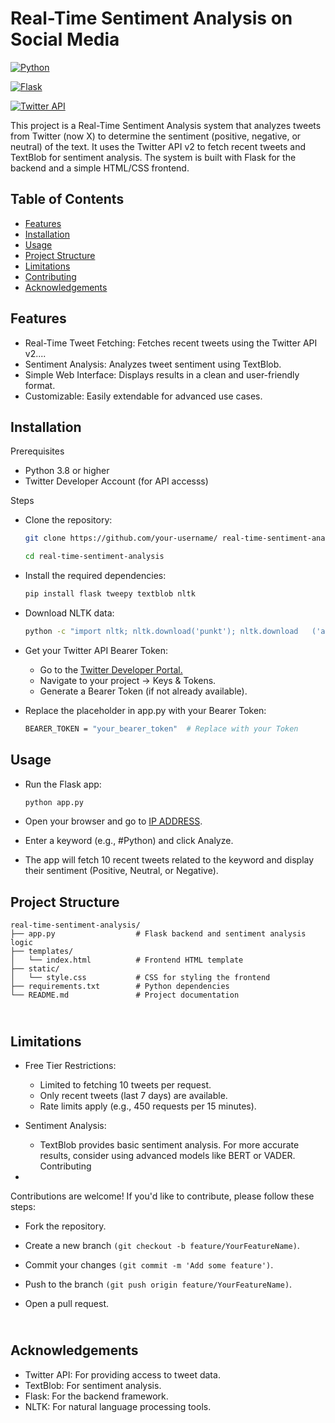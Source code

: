 
# Real-Time Sentiment Analysis on Social Media


[![Python](https://img.shields.io/badge/Python-3.8-blue.svg)]()

[![Flask](https://img.shields.io/badge/Flask-2.x-green.svg)]()

[![Twitter API](https://img.shields.io/badge/Twitter_Api-v2-white.svg)]()

This project is a Real-Time Sentiment Analysis system that analyzes tweets from Twitter (now X) to determine the sentiment (positive, negative, or neutral) of the text. It uses the Twitter API v2 to fetch recent tweets and TextBlob for sentiment analysis. The system is built with Flask for the backend and a simple HTML/CSS frontend.



## Table of Contents

- [Features]()
- [Installation]()
- [Usage]()
- [Project Structure]()
- [Limitations]()
- [Contributing]()
- [Acknowledgements]()

## Features
- Real-Time Tweet Fetching: Fetches recent tweets using the Twitter API v2....
- Sentiment Analysis: Analyzes tweet sentiment using TextBlob.
- Simple Web Interface: Displays results in a clean and user-friendly format.
- Customizable: Easily extendable for advanced use cases.


## Installation

Prerequisites

- Python 3.8 or higher
- Twitter Developer Account (for API accesss)

Steps

  - Clone the repository:
    ```bash
    git clone https://github.com/your-username/ real-time-sentiment-analysis.git

    cd real-time-sentiment-analysis
    ```
- Install the required dependencies:
    ```bash
    pip install flask tweepy textblob nltk
    ```
- Download NLTK data:

    ```bash
    python -c "import nltk; nltk.download('punkt'); nltk.download   ('averaged_perceptron_tagger')"
    ```

- Get your Twitter API Bearer Token:

    - Go to the [Twitter Developer Portal.](https://developer.x.com/en)
    - Navigate to your project → Keys & Tokens.
    - Generate a Bearer Token (if not already available).

- Replace the placeholder in app.py with your Bearer Token:

    ```bash
    BEARER_TOKEN = "your_bearer_token"  # Replace with your Token
    ```


Usage
-
- Run the Flask app:

    ```bash
    python app.py
  ```

- Open your browser and go to [IP ADDRESS]().
- Enter a keyword (e.g., #Python) and click Analyze.
- The app will fetch 10 recent tweets related to the keyword and display their sentiment (Positive, Neutral, or Negative).

Project Structure
-
        
    real-time-sentiment-analysis/
    ├── app.py                  # Flask backend and sentiment analysis logic
    ├── templates/
    │   └── index.html          # Frontend HTML template
    ├── static/
    │   └── style.css           # CSS for styling the frontend
    ├── requirements.txt        # Python dependencies
    └── README.md               # Project documentation
    


\
Limitations
-

- Free Tier Restrictions:

    - Limited to fetching 10 tweets per request.
    - Only recent tweets (last 7 days) are available.
    -  Rate limits apply (e.g., 450 requests per 15 minutes).

- Sentiment Analysis:
    - TextBlob provides basic sentiment analysis. For more accurate results, consider using advanced models like BERT or VADER.
\
Contributing
-
Contributions are welcome! If you'd like to contribute, please follow these steps:

- Fork the repository.

- Create a new branch `(git checkout -b feature/YourFeatureName)`.

- Commit your changes `(git commit -m 'Add some feature')`.

- Push to the branch `(git push origin feature/YourFeatureName)`.

- Open a pull request.

\
Acknowledgements
-
- Twitter API: For providing access to tweet data.
- TextBlob: For sentiment analysis.
- Flask: For the backend framework.
- NLTK: For natural language processing tools.
